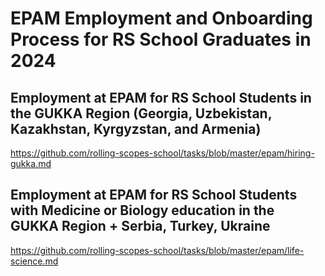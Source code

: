 # EPAM Employment and Onboarding Process for RS School Graduates in 2024

## Employment at EPAM for RS School Students in the GUKKA Region (Georgia, Uzbekistan, Kazakhstan, Kyrgyzstan, and Armenia)
https://github.com/rolling-scopes-school/tasks/blob/master/epam/hiring-gukka.md

## Employment at EPAM for RS School Students with Medicine or Biology education in the GUKKA Region + Serbia, Turkey, Ukraine
https://github.com/rolling-scopes-school/tasks/blob/master/epam/life-science.md
